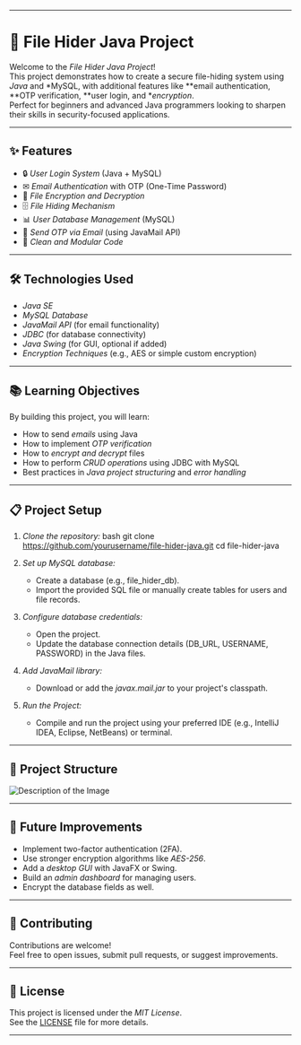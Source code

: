 
---

# 📁 File Hider Java Project

Welcome to the *File Hider Java Project*!  
This project demonstrates how to create a secure file-hiding system using *Java* and *MySQL, with additional features like **email authentication, **OTP verification, **user login, and **encryption*.  
Perfect for beginners and advanced Java programmers looking to sharpen their skills in security-focused applications.

---

## ✨ Features

- 🔒 *User Login System* (Java + MySQL)
- ✉ *Email Authentication* with OTP (One-Time Password)
- 🔐 *File Encryption and Decryption*
- 🗄 *File Hiding Mechanism*
- 📊 *User Database Management* (MySQL)
- 📧 *Send OTP via Email* (using JavaMail API)
- 🧩 *Clean and Modular Code*

---

## 🛠 Technologies Used

- *Java SE*
- *MySQL Database*
- *JavaMail API* (for email functionality)
- *JDBC* (for database connectivity)
- *Java Swing* (for GUI, optional if added)
- *Encryption Techniques* (e.g., AES or simple custom encryption)

---

## 📚 Learning Objectives

By building this project, you will learn:
- How to send *emails* using Java
- How to implement *OTP verification*
- How to *encrypt and decrypt* files
- How to perform *CRUD operations* using JDBC with MySQL
- Best practices in *Java project structuring* and *error handling*

---

## 📋 Project Setup

1. *Clone the repository:*
   bash
   git clone https://github.com/yourusername/file-hider-java.git
   cd file-hider-java
   

2. *Set up MySQL database:*
   - Create a database (e.g., file_hider_db).
   - Import the provided SQL file or manually create tables for users and file records.

3. *Configure database credentials:*
   - Open the project.
   - Update the database connection details (DB_URL, USERNAME, PASSWORD) in the Java files.

4. *Add JavaMail library:*
   - Download or add the *javax.mail.jar* to your project's classpath.

5. *Run the Project:*
   - Compile and run the project using your preferred IDE (e.g., IntelliJ IDEA, Eclipse, NetBeans) or terminal.

---

## 📂 Project Structure

![Description of the Image](https://media-hosting.imagekit.io/8582c718adcd436b/WhatsApp%20Image%202025-04-29%20at%2015.53.37_dfabda49.jpg?Expires=1840531564&Key-Pair-Id=K2ZIVPTIP2VGHC&Signature=aNHM7GB5XymYloYo0YBkr5CGX3p6V4~3Jq4eqc1xdqq~0z~5VfbI784yF1Kf4gqs06w15mVvJtIF1zr1SLtyZH9UcRXP7uwvB2vD9STVoWutD3rAhIpImIG3BXqhYlgUZG7EyL2OFPxXtsiU-lAqcXoXc~34xzG7uZGiGrjg6rdqIuUuk~Myi4NTgHS4XiH3tuBdwSfVf~EhILSZ4llpdLT9J6YLnY-HmD~JZvJvQX1WcHc-vVNt3KQtlKDBx27hETn38RAv~dIrEVKNn7BpxWy~3PWiwYHQO5XFOtCBY2WOnQJE0cdC1vZYSHKjFSvD-t~BNU0IKaqK117w7wJ4ug__ "Optional Title")

---

## 🚀 Future Improvements

- Implement two-factor authentication (2FA).
- Use stronger encryption algorithms like *AES-256*.
- Add a *desktop GUI* with JavaFX or Swing.
- Build an *admin dashboard* for managing users.
- Encrypt the database fields as well.

---

## 🤝 Contributing

Contributions are welcome!  
Feel free to open issues, submit pull requests, or suggest improvements.

---

## 📜 License

This project is licensed under the *MIT License*.  
See the [LICENSE](LICENSE) file for more details.

---
